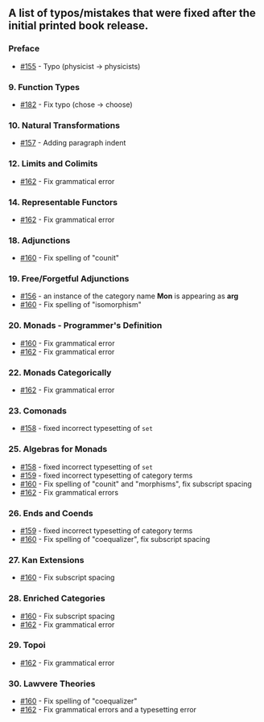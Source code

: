 ## A list of typos/mistakes that were fixed after the initial printed book release.

### Preface

* [#155](https://github.com/hmemcpy/milewski-ctfp-pdf/pull/155) - Typo (physicist -> physicists)

### 9. Function Types

* [#182](https://github.com/hmemcpy/milewski-ctfp-pdf/pull/182) - Fix typo (chose -> choose)

### 10. Natural Transformations

* [#157](https://github.com/hmemcpy/milewski-ctfp-pdf/pull/157) - Adding paragraph indent

### 12. Limits and Colimits

* [#162](https://github.com/hmemcpy/milewski-ctfp-pdf/pull/162) - Fix grammatical error

### 14. Representable Functors

* [#162](https://github.com/hmemcpy/milewski-ctfp-pdf/pull/162) - Fix grammatical error

### 18. Adjunctions

* [#160](https://github.com/hmemcpy/milewski-ctfp-pdf/pull/160) - Fix spelling of "counit"

### 19. Free/Forgetful Adjunctions

* [#156](https://github.com/hmemcpy/milewski-ctfp-pdf/pull/156) - an instance of the category name **Mon** is appearing as **arg**
* [#160](https://github.com/hmemcpy/milewski-ctfp-pdf/pull/160) - Fix spelling of "isomorphism"

### 20. Monads - Programmer's Definition

* [#160](https://github.com/hmemcpy/milewski-ctfp-pdf/pull/160) - Fix grammatical error
* [#162](https://github.com/hmemcpy/milewski-ctfp-pdf/pull/162) - Fix grammatical error

### 22. Monads Categorically

* [#162](https://github.com/hmemcpy/milewski-ctfp-pdf/pull/162) - Fix grammatical error

### 23. Comonads

* [#158](https://github.com/hmemcpy/milewski-ctfp-pdf/pull/158) - fixed incorrect typesetting of `set`

### 25. Algebras for Monads

* [#158](https://github.com/hmemcpy/milewski-ctfp-pdf/pull/158) - fixed incorrect typesetting of `set`
* [#159](https://github.com/hmemcpy/milewski-ctfp-pdf/pull/159) - fixed incorrect typesetting of category terms
* [#160](https://github.com/hmemcpy/milewski-ctfp-pdf/pull/160) - Fix spelling of "counit" and "morphisms", fix subscript spacing
* [#162](https://github.com/hmemcpy/milewski-ctfp-pdf/pull/162) - Fix grammatical errors

### 26. Ends and Coends

* [#159](https://github.com/hmemcpy/milewski-ctfp-pdf/pull/159) - fixed incorrect typesetting of category terms
* [#160](https://github.com/hmemcpy/milewski-ctfp-pdf/pull/160) - Fix spelling of "coequalizer", fix subscript spacing

### 27. Kan Extensions

* [#160](https://github.com/hmemcpy/milewski-ctfp-pdf/pull/160) - Fix subscript spacing

### 28. Enriched Categories

* [#160](https://github.com/hmemcpy/milewski-ctfp-pdf/pull/160) - Fix subscript spacing
* [#162](https://github.com/hmemcpy/milewski-ctfp-pdf/pull/162) - Fix grammatical error

### 29. Topoi

* [#162](https://github.com/hmemcpy/milewski-ctfp-pdf/pull/162) - Fix grammatical error

### 30. Lawvere Theories

* [#160](https://github.com/hmemcpy/milewski-ctfp-pdf/pull/160) - Fix spelling of "coequalizer"
* [#162](https://github.com/hmemcpy/milewski-ctfp-pdf/pull/162) - Fix grammatical errors and a typesetting error
